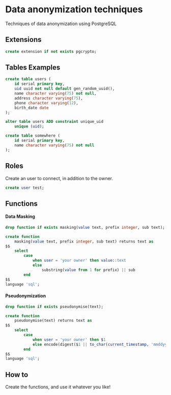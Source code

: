 # Data anonymization techniques
Techniques of data anonymization using PostgreSQL

## Extensions
```sql
create extension if not exists pgcrypto;
```

## Tables Examples
```sql
create table users (
    id serial primary key,
    uid uuid not null default gen_random_uuid(),
    name character varying(75) not null,
    address character varying(75),
    phone character varying(12),
    birth_date date
);

alter table users ADD constraint unique_uid
    unique (uid);

create table somewhere (
    id serial primary key,
    name character varying(75) not null
);

```

## Roles
Create an user to connect, in addition to the owner.
```sql
create user test;
```

## Functions

#### Data Masking
```sql
drop function if exists masking(value text, prefix integer, sub text);

create function
    masking(value text, prefix integer, sub text) returns text as
$$
    select
        case
            when user = 'your owner' then value::text
            else
                substring(value from 1 for prefix) || sub
        end
$$
language 'sql';
```

#### Pseudonymization
```sql
drop function if exists pseudonymise(text);

create function
    pseudonymise(text) returns text as
$$
    select
        case
            when user = 'your owner' then $1
            else encode(digest($1 || to_char(current_timestamp, 'mmddyyyyhh24miss'), 'sha1'), 'hex')
        end
$$
language 'sql';
```

## How to
Create the functions, and use it whatever you like!
